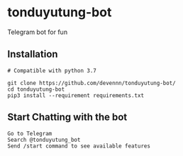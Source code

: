 # tonduyutung-bot

Telegram bot for fun

## Installation
```
# Compatible with python 3.7

git clone https://github.com/devennn/tonduyutung-bot/
cd tonduyutung-bot
pip3 install --requirement requirements.txt
```

## Start Chatting with the bot
```
Go to Telegram
Search @tonduyutung_bot
Send /start command to see available features
```
